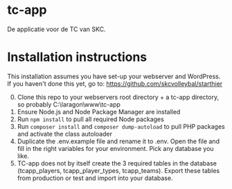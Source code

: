 # tc-app
De applicatie voor de TC van SKC.

# Installation instructions
This installation assumes you have set-up your webserver and WordPress. If you haven't done this yet, go to: https://github.com/skcvolleybal/starthier 

0. Clone this repo to your webservers root directory + a tc-app directory, so probably C:\laragon\www\tc-app
0. Ensure Node.js and Node Package Manager are installed 
1. Run `npm install` to pull all required Node packages
2. Run `composer install` and `composer dump-autoload` to pull PHP packages and activate the class autoloader  
3. Duplicate the .env.example file and rename it to .env. Open the file and fill in the right variables for your environment. Pick any database you like. 
4. TC-app does not by itself create the 3 required tables in the database (tcapp_players, tcapp_player_types, tcapp_teams). Export these tables from production or test and import into your database. 
